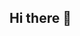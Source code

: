 ## Hi there 👋

<!--
**rizkygm23/rizkygm23** is a ✨ _special_ ✨ repository because its `README.md` (this file) appears on your GitHub profile.

<img src="https://camo.githubusercontent.com/15351b9d7f5483b9e88bf0ed88dad57b7710b7f4698bfdcda5c7cecbd560d15a/68747470733a2f2f6769746875622d70726f66696c652d74726f7068792e76657263656c2e6170702f3f757365726e616d653d616c66696e70726174616d6161" alt="alfinpratamaa" style="max-width: 100%;">

Here are some ideas to get you started:

- 🔭 I’m currently working on ...
- 🌱 I’m currently learning ...
- 👯 I’m looking to collaborate on ...
- 🤔 I’m looking for help with ...
- 💬 Ask me about ...
- 📫 How to reach me: ...
- 😄 Pronouns: ...
- ⚡ Fun fact: ...
-->
